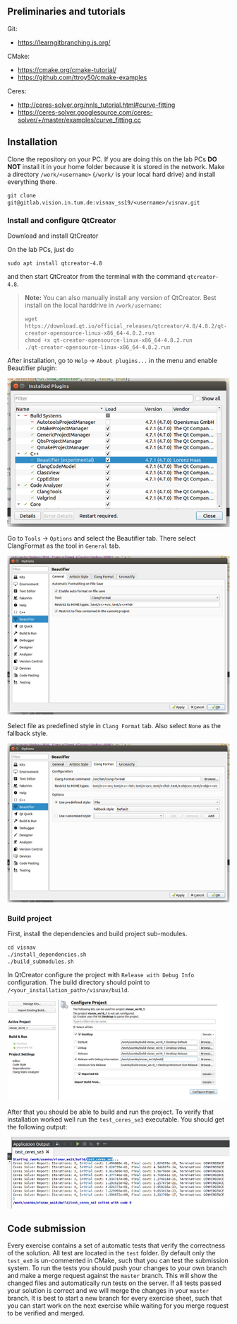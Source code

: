 ## Preliminaries and tutorials
Git:
* https://learngitbranching.js.org/

CMake:
* https://cmake.org/cmake-tutorial/
* https://github.com/ttroy50/cmake-examples

Ceres:
* http://ceres-solver.org/nnls_tutorial.html#curve-fitting
* https://ceres-solver.googlesource.com/ceres-solver/+/master/examples/curve_fitting.cc

## Installation

Clone the repository on your PC. If you are doing this on the lab PCs **DO NOT** install it in your home folder because it is stored in the network. Make a directory `/work/<username>` (`/work/` is your local hard drive) and install everything there.
```
git clone git@gitlab.vision.in.tum.de:visnav_ss19/<username>/visnav.git
```

### Install and configure QtCreator
Download and install QtCreator

On the lab PCs, just do
```
sudo apt install qtcreator-4.8
```
and then start QtCreator from the terminal with the command `qtcreator-4.8`.

> **Note:** You can also manually install any version of QtCreator.
> Best install on the local harddrive in `/work/username`:
>
> ```
> wget https://download.qt.io/official_releases/qtcreator/4.8/4.8.2/qt-creator-opensource-linux-x86_64-4.8.2.run
> chmod +x qt-creator-opensource-linux-x86_64-4.8.2.run
> ./qt-creator-opensource-linux-x86_64-4.8.2.run
> ```

After installation, go to `Help` -> `About plugins...` in the menu and enable Beautifier plugin:

![Screenshot_2018-10-11_15-28-00](images/Screenshot_2018-10-11_15-28-00.png)

Go to `Tools` -> `Options` and select the Beautifier tab. There select ClangFormat as the tool in `General` tab.

![Screenshot_2018-10-11_15-31-15](images/Screenshot_2018-10-11_15-31-15.png)

Select file as predefined style in `Clang Format` tab. Also select `None` as the fallback style.

![Screenshot_2018-10-11_15-29-29](images/Screenshot_2018-10-11_15-29-29.png)

### Build project
First, install the dependencies and build project sub-modules.
```
cd visnav
./install_dependencies.sh
./build_submodules.sh
```

In QtCreator configure the project with `Release with Debug Info` configuration. The build directory should point to `/<your_installation_path>/visnav/build`.

![Screenshot_2018-10-11_15-43-49](images/Screenshot_2018-10-11_15-43-49.png)

After that you should be able to build and run the project. To verify that installation worked well run the `test_ceres_se3` executable. You should get the following output:

![Screenshot_2018-10-11_15-48-12](images/Screenshot_2018-10-11_15-48-12.png)


## Code submission
Every exercise contains a set of automatic tests that verify the correctness of the solution.
All test are located in the `test` folder.
By default only the `test_ex0` is un-commented in CMake, such that you can test the submission system.
To run the tests you should push your changes to your own branch and make a merge request against the `master` branch.
This will show the changed files and automatically run tests on the server.
If all tests passed your solution is correct and we will merge the changes in your `master` branch.
It is best to start a new branch for every exercise sheet, such that you can start work on the next exercise while waiting for you merge request to be verified and merged.


